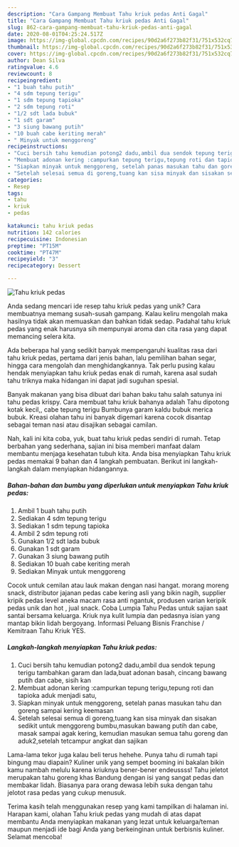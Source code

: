 ```yaml
---
description: "Cara Gampang Membuat Tahu kriuk pedas Anti Gagal"
title: "Cara Gampang Membuat Tahu kriuk pedas Anti Gagal"
slug: 862-cara-gampang-membuat-tahu-kriuk-pedas-anti-gagal
date: 2020-08-01T04:25:24.517Z
image: https://img-global.cpcdn.com/recipes/90d2a6f273b82f31/751x532cq70/tahu-kriuk-pedas-foto-resep-utama.jpg
thumbnail: https://img-global.cpcdn.com/recipes/90d2a6f273b82f31/751x532cq70/tahu-kriuk-pedas-foto-resep-utama.jpg
cover: https://img-global.cpcdn.com/recipes/90d2a6f273b82f31/751x532cq70/tahu-kriuk-pedas-foto-resep-utama.jpg
author: Dean Silva
ratingvalue: 4.6
reviewcount: 8
recipeingredient:
- "1 buah tahu putih"
- "4 sdm tepung terigu"
- "1 sdm tepung tapioka"
- "2 sdm tepung roti"
- "1/2 sdt lada bubuk"
- "1 sdt garam"
- "3 siung bawang putih"
- "10 buah cabe keriting merah"
- " Minyak untuk menggoreng"
recipeinstructions:
- "Cuci bersih tahu kemudian potong2 dadu,ambil dua sendok tepung terigu tambahkan garam dan lada,buat adonan basah, cincang bawang putih dan cabe, sisih kan"
- "Membuat adonan kering :campurkan tepung terigu,tepung roti dan tapioka aduk menjadi satu,"
- "Siapkan minyak untuk menggoreng, setelah panas masukan tahu dan goreng sampai kering keemasan"
- "Setelah selesai semua di goreng,tuang kan sisa minyak dan sisakan sedikit untuk menggoreng bumbu,masukan bawang putih dan cabe, masak sampai agak kering, kemudian masukan semua tahu goreng dan aduk2,setelah tetcampur angkat dan sajikan"
categories:
- Resep
tags:
- tahu
- kriuk
- pedas

katakunci: tahu kriuk pedas 
nutrition: 142 calories
recipecuisine: Indonesian
preptime: "PT15M"
cooktime: "PT47M"
recipeyield: "3"
recipecategory: Dessert

---
```



![Tahu kriuk pedas](https://img-global.cpcdn.com/recipes/90d2a6f273b82f31/751x532cq70/tahu-kriuk-pedas-foto-resep-utama.jpg)

Anda sedang mencari ide resep tahu kriuk pedas yang unik? Cara membuatnya memang susah-susah gampang. Kalau keliru mengolah maka hasilnya tidak akan memuaskan dan bahkan tidak sedap. Padahal tahu kriuk pedas yang enak harusnya sih mempunyai aroma dan cita rasa yang dapat memancing selera kita.

Ada beberapa hal yang sedikit banyak mempengaruhi kualitas rasa dari tahu kriuk pedas, pertama dari jenis bahan, lalu pemilihan bahan segar, hingga cara mengolah dan menghidangkannya. Tak perlu pusing kalau hendak menyiapkan tahu kriuk pedas enak di rumah, karena asal sudah tahu triknya maka hidangan ini dapat jadi suguhan spesial.

Banyak makanan yang bisa dibuat dari bahan baku tahu salah satunya ini tahu pedas krispy. Cara membuat tahu kriuk bahanya adalah Tahu dipotong kotak kecil,, cabe tepung terigu Bumbunya garam kaldu bubuk merica bubuk. Kreasi olahan tahu ini banyak digemari karena cocok disantap sebagai teman nasi atau disajikan sebagai camilan.


Nah, kali ini kita coba, yuk, buat tahu kriuk pedas sendiri di rumah. Tetap berbahan yang sederhana, sajian ini bisa memberi manfaat dalam membantu menjaga kesehatan tubuh kita. Anda bisa menyiapkan Tahu kriuk pedas memakai 9 bahan dan 4 langkah pembuatan. Berikut ini langkah-langkah dalam menyiapkan hidangannya.

<!--inarticleads1-->

##### Bahan-bahan dan bumbu yang diperlukan untuk menyiapkan Tahu kriuk pedas:

1. Ambil 1 buah tahu putih
1. Sediakan 4 sdm tepung terigu
1. Sediakan 1 sdm tepung tapioka
1. Ambil 2 sdm tepung roti
1. Gunakan 1/2 sdt lada bubuk
1. Gunakan 1 sdt garam
1. Gunakan 3 siung bawang putih
1. Sediakan 10 buah cabe keriting merah
1. Sediakan  Minyak untuk menggoreng


Cocok untuk cemilan atau lauk makan dengan nasi hangat. morang moreng snack, distributor jajanan pedas cabe kering asli yang bikin nagih, supplier kripik pedas level aneka macam rasa anti ngantuk, produsen varian keripik pedas unik dan hot , jual snack. Coba Lumpia Tahu Pedas untuk sajian saat santai bersama keluarga. Kriuk nya kulit lumpia dan pedasnya isian yang mantap bikin lidah bergoyang. Informasi Peluang Bisnis Franchise / Kemitraan Tahu Kriuk YES. 

<!--inarticleads2-->

##### Langkah-langkah menyiapkan Tahu kriuk pedas:

1. Cuci bersih tahu kemudian potong2 dadu,ambil dua sendok tepung terigu tambahkan garam dan lada,buat adonan basah, cincang bawang putih dan cabe, sisih kan
1. Membuat adonan kering :campurkan tepung terigu,tepung roti dan tapioka aduk menjadi satu,
1. Siapkan minyak untuk menggoreng, setelah panas masukan tahu dan goreng sampai kering keemasan
1. Setelah selesai semua di goreng,tuang kan sisa minyak dan sisakan sedikit untuk menggoreng bumbu,masukan bawang putih dan cabe, masak sampai agak kering, kemudian masukan semua tahu goreng dan aduk2,setelah tetcampur angkat dan sajikan


Lama-lama tekor juga kalau beli terus hehehe. Punya tahu di rumah tapi bingung mau diapain? Kuliner unik yang sempet booming ini bakalan bikin kamu nambah melulu karena kriuknya bener-bener endeussss! Tahu jeletot merupakan tahu goreng khas Bandung dengan isi yang sangat pedas dan membakar lidah. Biasanya para orang dewasa lebih suka dengan tahu jelotot rasa pedas yang cukup menusuk. 

Terima kasih telah menggunakan resep yang kami tampilkan di halaman ini. Harapan kami, olahan Tahu kriuk pedas yang mudah di atas dapat membantu Anda menyiapkan makanan yang lezat untuk keluarga/teman maupun menjadi ide bagi Anda yang berkeinginan untuk berbisnis kuliner. Selamat mencoba!
